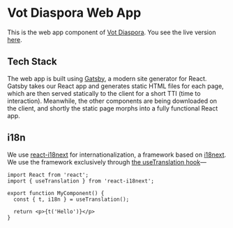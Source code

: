 # Vot Diaspora Web App
This is the web app component of [Vot Diaspora](https://code4.ro/en/apps/vot-diaspora/). You see the live version [here](http://votdiaspora.ro/).

## Tech Stack

The web app is built using [Gatsby](https://www.gatsbyjs.org/), a modern site generator for React. Gatsby takes our React app and generates static HTML files for each page, which are then served statically to the client for a short TTI (time to interaction). Meanwhile, the other components are being downloaded on the client, and shortly the static page morphs into a fully functional React app.

## i18n

We use [react-i18next](https://react.i18next.com/) for internationalization, a framework based on [i18next](https://www.i18next.com/). We use the framework exclusively through [the useTranslation hook](https://react.i18next.com/latest/usetranslation-hook)—
```
import React from 'react';
import { useTranslation } from 'react-i18next';

export function MyComponent() {
  const { t, i18n } = useTranslation();

  return <p>{t('Hello')}</p>
}
```
